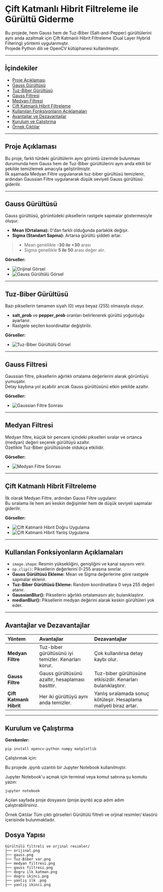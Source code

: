 # Çift Katmanlı Hibrit Filtreleme ile Gürültü Giderme

Bu projede, hem Gauss hem de Tuz-Biber (Salt-and-Pepper) gürültülerini aynı anda azaltmak için Çift Katmanlı Hibrit Filtreleme (Dual Layer Hybrid Filtering) yöntemi uygulanmıştır.  
Projede Python dili ve OpenCV kütüphanesi kullanılmıştır.

---

## İçindekiler
- [Proje Açıklaması](#proje-açıklaması)
- [Gauss Gürültüsü](#gauss-gürültüsü)
- [Tuz-Biber Gürültüsü](#tuz-biber-gürültüsü)
- [Gauss Filtresi](#gauss-filtresi)
- [Medyan Filtresi](#medyan-filtresi)
- [Çift Katmanlı Hibrit Filtreleme](#çift-katmanlı-hibrit-filtreleme)
- [Kullanılan Fonksiyonların Açıklamaları](#kullanılan-fonksiyonların-açıklamaları)
- [Avantajlar ve Dezavantajlar](#avantajlar-ve-dezavantajlar)
- [Kurulum ve Çalıştırma](#kurulum-ve-çalıştırma)
- [Örnek Çıktılar](#örnek-çıktılar)

---

## Proje Açıklaması

Bu proje, farklı türdeki gürültülerin aynı görüntü üzerinde bulunması durumunda hem Gauss hem de Tuz-Biber gürültülerini aynı anda etkili bir şekilde temizlemek amacıyla geliştirilmiştir.  
İlk aşamada Medyan Filtre uygulanarak tuz-biber gürültüsü temizlenir, ardından Gaussian Filtre uygulanarak düşük seviyeli Gauss gürültüsü giderilir.

---

## Gauss Gürültüsü

Gauss gürültüsü, görüntüdeki piksellerin rastgele sapmalar göstermesiyle oluşur.  
- **Mean (Ortalama):** 0'dan farklı olduğunda parlaklık değişir.
- **Sigma (Standart Sapma):** Artarsa gürültü şiddeti artar.

> - Mean genellikle **-30 ile +30** arası
> - Sigma genellikle **5 ile 50** arası değer alır.

**Görseller:**
- ![Orijinal Görsel](Gürültülü%20filtreli%20ve%20orjinal%20resimler/orjinal.png)
- ![Gauss Gürültülü Görsel](Gürültülü%20filtreli%20ve%20orjinal%20resimler/gauss.png)

---

## Tuz-Biber Gürültüsü

Bazı piksellerin tamamen siyah (0) veya beyaz (255) olmasıyla oluşur.  
- **salt_prob** ve **pepper_prob** oranları belirlenerek gürültü yoğunluğu ayarlanır.
- Rastgele seçilen koordinatlar değiştirilir.

**Görseller:**
- ![Tuz-Biber Gürültülü Görsel](Gürültülü%20filtreli%20ve%20orjinal%20resimler/tuz%20biber%20var.png)

---

## Gauss Filtresi

Gaussian filtre, piksellerin ağırlıklı ortalama değerlerini alarak görüntüyü yumuşatır.  
Detay kaybına yol açabilir ancak Gauss gürültüsünü etkin şekilde azaltır.

**Görseller:**
- ![Gaussian Filtre Sonrası](Gürültülü%20filtreli%20ve%20orjinal%20resimler/gauss%20filtresi.png)

---

## Medyan Filtresi

Medyan filtre, küçük bir pencere içindeki pikselleri sıralar ve ortanca (medyan) değeri seçerek gürültüyü azaltır.  
Özellikle Tuz-Biber gürültüsünde oldukça etkilidir.

**Görseller:**
- ![Medyan Filtre Sonrası](Gürültülü%20filtreli%20ve%20orjinal%20resimler/medyan%20filtresi.png)

---

## Çift Katmanlı Hibrit Filtreleme

İlk olarak Medyan Filtre, ardından Gauss Filtre uygulanır.  
Bu sıralama ile hem ani keskin değişimler hem de düşük seviyeli sapmalar giderilir.

**Görseller:**
- ![Çift Katmanlı Hibrit Doğru Uygulama](Gürültülü%20filtreli%20ve%20orjinal%20resimler/dogru%20ikinci.png)
- ![Çift Katmanlı Hibrit Yanlış Uygulama](Gürültülü%20filtreli%20ve%20orjinal%20resimler/yanlis%20ikinci.png)

---

## Kullanılan Fonksiyonların Açıklamaları

- `image.shape`: Resmin yüksekliğini, genişliğini ve kanal sayısını verir.
- `np.clip()`: Piksellerin değerlerini 0-255 arasına sınırlar.
- **Gauss Gürültüsü Ekleme:** Mean ve Sigma değerlerine göre rastgele sapmalar eklenir.
- **Tuz-Biber Gürültüsü Ekleme:** Random koordinatlara 0 veya 255 değeri atanır.
- **GaussianBlur():** Piksellerin ağırlıklı ortalamasını alır, bulanıklaştırır.
- **medianBlur():** Piksellerin medyan değerini alarak keskin gürültüleri yok eder.

---

## Avantajlar ve Dezavantajlar

| Yöntem                       | Avantajlar                                           | Dezavantajlar                                                       |
|:-----------------------------|:-----------------------------------------------------|:--------------------------------------------------------------------|
| **Medyan Filtre**            | Tuz-biber gürültüsünü iyi temizler. Kenarları korur. | Çok kullanılırsa detay kaybı olur.                                  |
| **Gauss Filtre**             | Gauss gürültüsünü azaltır, hesaplaması basittir.     | Tuz-biber gürültüsüne etkisizdir. Kenarları bulanıklaştırır.        |
| **Çift Katmanlı Hibrit**     | Her iki gürültüyü aynı anda temizler.                | Yanlış sıralamada sonuç kötüleşir. Hesaplama maliyeti biraz artar.  |

---
## Kurulum ve Çalıştırma

**Gerekenler:**

```
pip install opencv-python numpy matplotlib

```

Çalıştırmak için:

Bu projede .ipynb uzantılı bir Jupyter Notebook kullanılmıştır.

Jupyter Notebook'u açmak için terminal veya komut satırına şu komutu yazın:
```
jupyter notebook
```
Açılan sayfada proje dosyasını (proje.ipynb) açıp adım adım çalıştırabilirsiniz.


Örnek Çıktılar
Tüm çıktı görselleri Gürültülü filtreli ve orjinal resimler/ klasörü içerisinde bulunmaktadır.

## **Dosya Yapısı**
```
Gürültülü filtreli ve orjinal resimler/
├── orijinal.png
├── gauss.png
├── Tuz-Biber var.png
├── medyan filtresi.png
├── gauss filtresi.png
├── dogru ilk katman.png
├── dogru ikinci.png
├── yanlış ilk .png
├── yanlış ikinci.png
```





